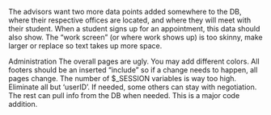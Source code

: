 The advisors want two more data points added somewhere to the DB, where their respective offices are located, and where they will meet with their student. When a student signs up for an appointment, this data should also show.
The “work screen” (or where work shows up) is too skinny, make larger or replace so text takes up more space.

Administration
The overall pages are ugly. You may add different colors.
All footers should be an inserted “include” so if a change needs to happen, all pages change.
The number of $_SESSION variables is way too high. Eliminate all but ‘userID’. If needed, some others can stay with negotiation. The rest can pull info from the DB when needed. This is a major code addition.

